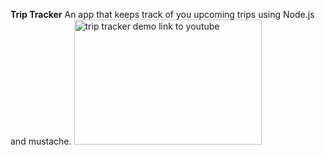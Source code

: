<b> Trip Tracker</b>
An app that keeps track of you upcoming trips using Node.js and mustache. 
<a href="https://youtu.be/ZP9Cf5hZ6XY" target="_blank"><img src="Screen Shot 2019-04-21 at 8.29.27 PM" alt="trip tracker demo link to youtube" width="300" height="200"/></a>

